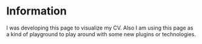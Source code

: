 # Information

I was developing this page to visualize my CV. 
Also I am using this page as a kind of playground to play around with some new plugins or technologies. 


